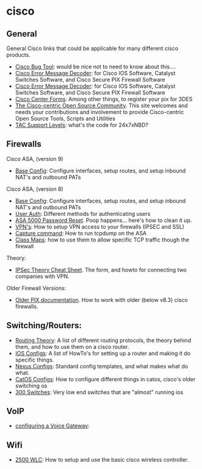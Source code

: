 # cisco

## General
General Cisco links that could be applicable for many different cisco products.
- [Cisco Bug Tool](http://www.cisco.com/cgi-bin/Support/Bugtool/home.pl): would be nice not to need to know about this....
- [Cisco Error Message Decoder](http://www.cisco.com/cgi-bin/Support/Errordecoder/home.pl): for Cisco IOS Software, Catalyst Switches Software, and Cisco Secure PIX Firewall Software
- [Cisco Error Message Decoder](http://www.cisco.com/cgi-bin/Support/Errordecoder/home.pl): for Cisco IOS Software, Catalyst Switches Software, and Cisco Secure PIX Firewall Software
- [Cisco Center Forms](http://www.cisco.com/cgi-bin/Software/FormManager/formgenerator.pl): Among other things, to register your pix for 3DES
- [The Cisco-centric Open Source Community](http://cosi-nms.sourceforge.net/). This site welcomes and needs your contributions and involvement to provide Cisco-centric Open Source Tools, Scripts and Utilities
- [TAC Support Levels](tac-support-levels.md): what's the code for 24x7xNBD? 

## Firewalls
Cisco ASA, (version 9)
- [Base Config](base-config-asa-v9.md): Configure interfaces, setup routes, and setup inbound NAT's and outbound PATs

Cisco ASA, (version 8)
- [Base Config](asa8-baseConfig.md):  Configure interfaces, setup routes, and setup inbound NAT's and outbound PATs
- [User Auth](user-auth.md): Different methods for authenticating users
- [ASA 5000 Password Reset](asa-5000-password-reset.md). Poop happens... here's how to clean it up. 
- [VPN's](setting-up-vpns-on-v-8-3-pixes.md):  How to setup VPN access to your firewalls (IPSEC and SSL)
- [Capture command](capture-command.md):  How to run tcpdump on the ASA
- [Class Maps](class-maps.md): how to use them to allow specific TCP traffic though the firewall

Theory: 
- [IPSec Theory Cheat Sheet](../Eth-IP/layer3/ipsec-theroy.md).  The form, and howto for connecting two companies with VPN.

Older Firewall Versions: 
- [Older PIX documentation](older-pix-documentation.md).  How to work with older (below v8.3) cisco firewalls.  

## Switching/Routers:
- [Routing Theory](../Eth-IP/layer3/routing-theory.md): A list of different routing protocols, the theory behind them, and how to use them on a cisco router.
- [IOS Configs](ios-configs.md): A list of HowTo's for setting up a router and making it do specific things.  
- [Nexus Configs](nexus.md): Standard config templates, and what makes what do what.
- [CatOS Configs](catos-configs.md): How to configure different things in catos, cisco's older switching os
- [300 Switches](cisco-small-business-300-series-managed-switches.md): Very low end switches that are "almost" running ios

## VoIP
- [configuring a Voice Gateway](configuring-a-vg.md):

## Wifi
- [2500 WLC](2500-wlc.md): How to setup and use the basic cisco wireless controller. 
